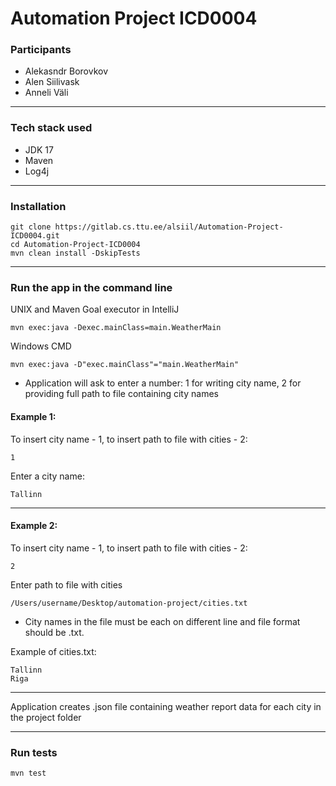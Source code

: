 # Automation Project ICD0004

### Participants
- Alekasndr Borovkov
- Alen Siilivask
- Anneli Väli

***
### Tech stack used
- JDK 17
- Maven
- Log4j

***
### Installation

```
git clone https://gitlab.cs.ttu.ee/alsiil/Automation-Project-ICD0004.git
cd Automation-Project-ICD0004
mvn clean install -DskipTests
```

***

### Run the app in the command line

UNIX and Maven Goal executor in IntelliJ
```
mvn exec:java -Dexec.mainClass=main.WeatherMain
```
Windows CMD
```
mvn exec:java -D"exec.mainClass"="main.WeatherMain"
```
- Application will ask to enter a number: 1 for writing city name, 2 for providing full path to file containing city names

#### Example 1:
To insert city name - 1, to insert path to file with cities - 2:
```
1
```
Enter a city name:
```
Tallinn
```
***
#### Example 2:
To insert city name - 1, to insert path to file with cities - 2:
```
2
```
Enter path to file with cities
```
/Users/username/Desktop/automation-project/cities.txt
```
- City names in the file must be each on different line and file format should be .txt.

Example of cities.txt:
```
Tallinn
Riga
```
***

Application creates .json file containing weather report data for each city in the project folder


***
### Run tests
```
mvn test
```
